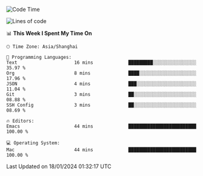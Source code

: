 <!--START_SECTION:waka-->
![Code Time](http://img.shields.io/badge/Code%20Time-1%2C769%20hrs%2014%20mins-blue)

![Lines of code](https://img.shields.io/badge/From%20Hello%20World%20I%27ve%20Written-287.3%20thousand%20lines%20of%20code-blue)

📊 **This Week I Spent My Time On** 

```text
🕑︎ Time Zone: Asia/Shanghai

💬 Programming Languages: 
Text                     16 mins             █████████░░░░░░░░░░░░░░░░   35.97 % 
Org                      8 mins              ████░░░░░░░░░░░░░░░░░░░░░   17.96 % 
JSON                     4 mins              ███░░░░░░░░░░░░░░░░░░░░░░   11.04 % 
Git                      3 mins              ██░░░░░░░░░░░░░░░░░░░░░░░   08.88 % 
SSH Config               3 mins              ██░░░░░░░░░░░░░░░░░░░░░░░   08.69 % 

🔥 Editors: 
Emacs                    44 mins             █████████████████████████   100.00 % 

💻 Operating System: 
Mac                      44 mins             █████████████████████████   100.00 % 
```


 Last Updated on 18/01/2024 01:32:17 UTC
<!--END_SECTION:waka-->
